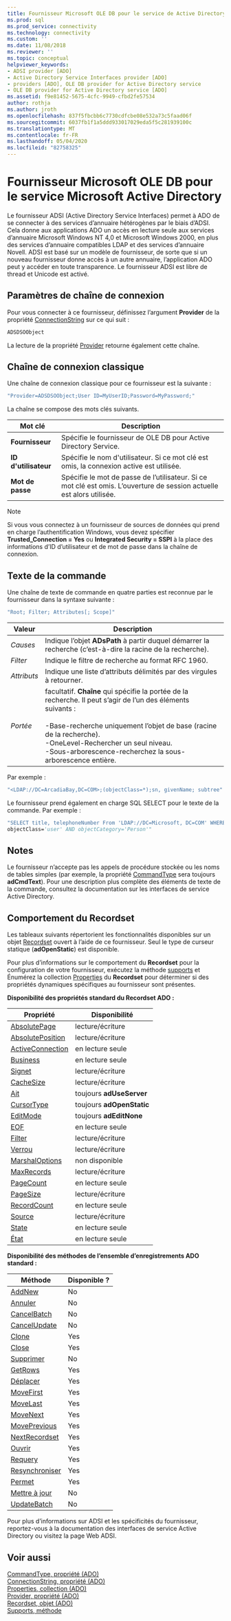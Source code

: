 ```yaml
---
title: Fournisseur Microsoft OLE DB pour le service de Active Directory Microsoft | Microsoft Docs
ms.prod: sql
ms.prod_service: connectivity
ms.technology: connectivity
ms.custom: ''
ms.date: 11/08/2018
ms.reviewer: ''
ms.topic: conceptual
helpviewer_keywords:
- ADSI provider [ADO]
- Active Directory Service Interfaces provider [ADO]
- providers [ADO], OLE DB provider for Active Directory service
- OLE DB provider for Active Directory service [ADO]
ms.assetid: f9e81452-5675-4cfc-9949-cfbd2fe57534
author: rothja
ms.author: jroth
ms.openlocfilehash: 837f5fbcbb6c7730cdfcbe08e532a73c5faad06f
ms.sourcegitcommit: 6037fb1f1a5ddd933017029eda5f5c281939100c
ms.translationtype: MT
ms.contentlocale: fr-FR
ms.lasthandoff: 05/04/2020
ms.locfileid: "82758325"
---
```

# <a name="microsoft-ole-db-provider-for-microsoft-active-directory-service"></a>Fournisseur Microsoft OLE DB pour le service Microsoft Active Directory
Le fournisseur ADSI (Active Directory Service Interfaces) permet à ADO de se connecter à des services d’annuaire hétérogènes par le biais d’ADSI. Cela donne aux applications ADO un accès en lecture seule aux services d’annuaire Microsoft Windows NT 4,0 et Microsoft Windows 2000, en plus des services d’annuaire compatibles LDAP et des services d’annuaire Novell. ADSI est basé sur un modèle de fournisseur, de sorte que si un nouveau fournisseur donne accès à un autre annuaire, l’application ADO peut y accéder en toute transparence. Le fournisseur ADSI est libre de thread et Unicode est activé.  
  
## <a name="connection-string-parameters"></a>Paramètres de chaîne de connexion  
 Pour vous connecter à ce fournisseur, définissez l’argument **Provider** de la propriété [ConnectionString](../../../ado/reference/ado-api/connectionstring-property-ado.md) sur ce qui suit :  
  
```vb
ADSDSOObject  
```  
  
 La lecture de la propriété [Provider](../../../ado/reference/ado-api/provider-property-ado.md) retourne également cette chaîne.  
  
## <a name="typical-connection-string"></a>Chaîne de connexion classique  
 Une chaîne de connexion classique pour ce fournisseur est la suivante :  
  
```vb
"Provider=ADSDSOObject;User ID=MyUserID;Password=MyPassword;"  
```  
  
 La chaîne se compose des mots clés suivants.  
  
|Mot clé|Description|  
|-------------|-----------------|  
|**Fournisseur**|Spécifie le fournisseur de OLE DB pour Active Directory Service.|  
|**ID d'utilisateur**|Spécifie le nom d'utilisateur. Si ce mot clé est omis, la connexion active est utilisée.|  
|**Mot de passe**|Spécifie le mot de passe de l’utilisateur. Si ce mot clé est omis. L’ouverture de session actuelle est alors utilisée.|  
  
> [!NOTE]
>  Si vous vous connectez à un fournisseur de sources de données qui prend en charge l’authentification Windows, vous devez spécifier **Trusted_Connection = Yes** ou **Integrated Security = SSPI** à la place des informations d’ID d’utilisateur et de mot de passe dans la chaîne de connexion.  
  
## <a name="command-text"></a>Texte de la commande  
 Une chaîne de texte de commande en quatre parties est reconnue par le fournisseur dans la syntaxe suivante :  
  
```vb
"Root; Filter; Attributes[; Scope]"  
```  
  
|Valeur|Description|  
|-----------|-----------------|  
|*Causes*|Indique l’objet **ADsPath** à partir duquel démarrer la recherche (c’est-à-dire la racine de la recherche).|  
|*Filter*|Indique le filtre de recherche au format RFC 1960.|  
|*Attributs*|Indique une liste d’attributs délimités par des virgules à retourner.|  
|*Portée*|facultatif. **Chaîne** qui spécifie la portée de la recherche. Il peut s’agir de l’un des éléments suivants :<br /><br /> -Base-recherche uniquement l’objet de base (racine de la recherche).<br />-OneLevel-Rechercher un seul niveau.<br />-Sous-arborescence-recherchez la sous-arborescence entière.|  
  
 Par exemple :  
  
```vb
"<LDAP://DC=ArcadiaBay,DC=COM>;(objectClass=*);sn, givenName; subtree"  
```  
  
 Le fournisseur prend également en charge SQL SELECT pour le texte de la commande. Par exemple :  
  
```vb
"SELECT title, telephoneNumber From 'LDAP://DC=Microsoft, DC=COM' WHERE   
objectClass='user' AND objectCategory='Person'"  
```  
  
## <a name="remarks"></a>Notes  
 Le fournisseur n’accepte pas les appels de procédure stockée ou les noms de tables simples (par exemple, la propriété [CommandType](../../../ado/reference/ado-api/commandtype-property-ado.md) sera toujours **adCmdText**). Pour une description plus complète des éléments de texte de la commande, consultez la documentation sur les interfaces de service Active Directory.  
  
## <a name="recordset-behavior"></a>Comportement du Recordset  
 Les tableaux suivants répertorient les fonctionnalités disponibles sur un objet [Recordset](../../../ado/reference/ado-api/recordset-object-ado.md) ouvert à l’aide de ce fournisseur. Seul le type de curseur statique (**adOpenStatic**) est disponible.  
  
 Pour plus d’informations sur le comportement du **Recordset** pour la configuration de votre fournisseur, exécutez la méthode [supports](../../../ado/reference/ado-api/supports-method.md) et Énumérez la collection [Properties](../../../ado/reference/ado-api/properties-collection-ado.md) du **Recordset** pour déterminer si des propriétés dynamiques spécifiques au fournisseur sont présentes.  
  
 **Disponibilité des propriétés standard du Recordset ADO :**  
  
|Propriété|Disponibilité|  
|--------------|------------------|  
|[AbsolutePage](../../../ado/reference/ado-api/absolutepage-property-ado.md)|lecture/écriture|  
|[AbsolutePosition](../../../ado/reference/ado-api/absoluteposition-property-ado.md)|lecture/écriture|  
|[ActiveConnection](../../../ado/reference/ado-api/activeconnection-property-ado.md)|en lecture seule|  
|[Business](../../../ado/reference/ado-api/bof-eof-properties-ado.md)|en lecture seule|  
|[Signet](../../../ado/reference/ado-api/bookmark-property-ado.md)|lecture/écriture|  
|[CacheSize](../../../ado/reference/ado-api/cachesize-property-ado.md)|lecture/écriture|  
|[Ait](../../../ado/reference/ado-api/cursorlocation-property-ado.md)|toujours **adUseServer**|  
|[CursorType](../../../ado/reference/ado-api/cursortype-property-ado.md)|toujours **adOpenStatic**|  
|[EditMode](../../../ado/reference/ado-api/editmode-property.md)|toujours **adEditNone**|  
|[EOF](../../../ado/reference/ado-api/bof-eof-properties-ado.md)|en lecture seule|  
|[Filter](../../../ado/reference/ado-api/filter-property.md)|lecture/écriture|  
|[Verrou](../../../ado/reference/ado-api/locktype-property-ado.md)|lecture/écriture|  
|[MarshalOptions](../../../ado/reference/ado-api/marshaloptions-property-ado.md)|non disponible|  
|[MaxRecords](../../../ado/reference/ado-api/maxrecords-property-ado.md)|lecture/écriture|  
|[PageCount](../../../ado/reference/ado-api/pagecount-property-ado.md)|en lecture seule|  
|[PageSize](../../../ado/reference/ado-api/pagesize-property-ado.md)|lecture/écriture|  
|[RecordCount](../../../ado/reference/ado-api/recordcount-property-ado.md)|en lecture seule|  
|[Source](../../../ado/reference/ado-api/source-property-ado-recordset.md)|lecture/écriture|  
|[State](../../../ado/reference/ado-api/state-property-ado.md)|en lecture seule|  
|[État](../../../ado/reference/ado-api/status-property-ado-recordset.md)|en lecture seule|  
  
 **Disponibilité des méthodes de l’ensemble d’enregistrements ADO standard :**  
  
|Méthode|Disponible ?|  
|------------|----------------|  
|[AddNew](../../../ado/reference/ado-api/addnew-method-ado.md)|No|  
|[Annuler](../../../ado/reference/ado-api/cancel-method-ado.md)|No|  
|[CancelBatch](../../../ado/reference/ado-api/cancelbatch-method-ado.md)|No|  
|[CancelUpdate](../../../ado/reference/ado-api/cancelupdate-method-ado.md)|No|  
|[Clone](../../../ado/reference/ado-api/clone-method-ado.md)|Yes|  
|[Close](../../../ado/reference/ado-api/close-method-ado.md)|Yes|  
|[Supprimer](../../../ado/reference/ado-api/delete-method-ado-recordset.md)|No|  
|[GetRows](../../../ado/reference/ado-api/getrows-method-ado.md)|Yes|  
|[Déplacer](../../../ado/reference/ado-api/move-method-ado.md)|Yes|  
|[MoveFirst](../../../ado/reference/ado-api/movefirst-movelast-movenext-and-moveprevious-methods-ado.md)|Yes|  
|[MoveLast](../../../ado/reference/ado-api/movefirst-movelast-movenext-and-moveprevious-methods-ado.md)|Yes|  
|[MoveNext](../../../ado/reference/ado-api/movefirst-movelast-movenext-and-moveprevious-methods-ado.md)|Yes|  
|[MovePrevious](../../../ado/reference/ado-api/movefirst-movelast-movenext-and-moveprevious-methods-ado.md)|Yes|  
|[NextRecordset](../../../ado/reference/ado-api/nextrecordset-method-ado.md)|Yes|  
|[Ouvrir](../../../ado/reference/ado-api/open-method-ado-recordset.md)|Yes|  
|[Requery](../../../ado/reference/ado-api/requery-method.md)|Yes|  
|[Resynchroniser](../../../ado/reference/ado-api/resync-method.md)|Yes|  
|[Permet](../../../ado/reference/ado-api/supports-method.md)|Yes|  
|[Mettre à jour](../../../ado/reference/ado-api/update-method.md)|No|  
|[UpdateBatch](../../../ado/reference/ado-api/updatebatch-method.md)|No|  
  
 Pour plus d’informations sur ADSI et les spécificités du fournisseur, reportez-vous à la documentation des interfaces de service Active Directory ou visitez la page Web ADSI.  
  
## <a name="see-also"></a>Voir aussi  
 [CommandType, propriété (ADO)](../../../ado/reference/ado-api/commandtype-property-ado.md)   
 [ConnectionString, propriété (ADO)](../../../ado/reference/ado-api/connectionstring-property-ado.md)   
 [Properties, collection (ADO)](../../../ado/reference/ado-api/properties-collection-ado.md)   
 [Provider, propriété (ADO)](../../../ado/reference/ado-api/provider-property-ado.md)   
 [Recordset, objet (ADO)](../../../ado/reference/ado-api/recordset-object-ado.md)   
 [Supports, méthode](../../../ado/reference/ado-api/supports-method.md)
